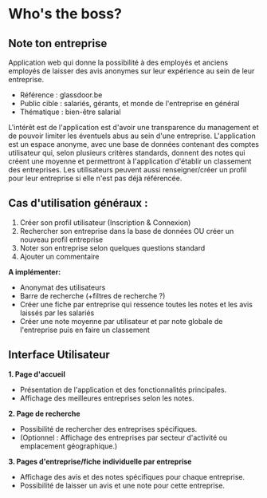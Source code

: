 # Who's the boss?

## Note ton entreprise 


Application web qui donne la possibilité à des employés et anciens employés de laisser des avis anonymes sur leur expérience au sein de leur entreprise. 

- Référence : glassdoor.be
- Public cible : salariés, gérants, et monde de l'entreprise en général
- Thématique : bien-être salarial

L'intérêt est de l'application est d'avoir une transparence du management et de pouvoir limiter les éventuels abus au sein d'une entreprise.
L'application est un espace anonyme, avec une base de données contenant des comptes utilisateur qui, selon plusieurs critères standards, donnent des notes qui créent une moyenne et permettront à l'application d'établir un classement des entreprises. 
Les utilisateurs peuvent aussi renseigner/créer un profil pour leur entreprise si elle n'est pas déjà référencée. 


## Cas d'utilisation généraux :

1. Créer son profil utilisateur (Inscription & Connexion)
2. Rechercher son entreprise dans la base de données OU créer un nouveau profil entreprise 
3. Noter son entreprise selon quelques questions standard
4. Ajouter un commentaire 

**A implémenter:**

- Anonymat des utilisateurs
- Barre de recherche (+filtres de recherche ?)
- Créer une fiche par entreprise qui ressence toutes les notes et les avis laissés par les salariés
- Créer une note moyenne par utilisateur et par note globale de l'entreprise puis en faire un classement



## Interface Utilisateur

**1. Page d'accueil**
- Présentation de l'application et des fonctionnalités principales.
- Affichage des meilleures entreprises selon les notes.

**2. Page de recherche**
- Possibilité de rechercher des entreprises spécifiques.
- (Optionnel : Affichage des entreprises par secteur d'activité ou emplacement géographique.)

**3. Pages d'entreprise/fiche individuelle par entreprise**
- Affichage des avis et des notes spécifiques pour chaque entreprise.
- Possibilité de laisser un avis et une note pour cette entreprise.